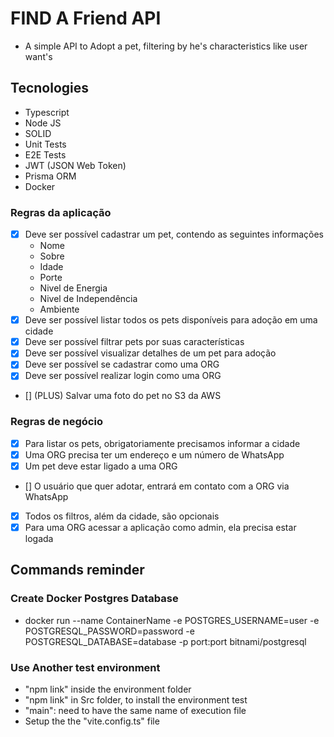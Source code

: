 # FIND A Friend API

- A simple API to Adopt a pet, filtering by he's characteristics like user want's

## Tecnologies

- Typescript
- Node JS
- SOLID
- Unit Tests
- E2E Tests
- JWT (JSON Web Token)
- Prisma ORM
- Docker

### Regras da aplicação

- [x] Deve ser possível cadastrar um pet, contendo as seguintes informações
    - Nome
    - Sobre
    - Idade
    - Porte
    - Nivel de Energia
    - Nivel de Independência
    - Ambiente
- [x] Deve ser possível listar todos os pets disponíveis para adoção em uma cidade
- [x] Deve ser possível filtrar pets por suas características
- [x] Deve ser possível visualizar detalhes de um pet para adoção
- [x] Deve ser possível se cadastrar como uma ORG
- [x] Deve ser possível realizar login como uma ORG   
- [] (PLUS) Salvar uma foto do pet no S3 da AWS 

### Regras de negócio

- [x] Para listar os pets, obrigatoriamente precisamos informar a cidade
- [x] Uma ORG precisa ter um endereço e um número de WhatsApp
- [x] Um pet deve estar ligado a uma ORG
- [] O usuário que quer adotar, entrará em contato com a ORG via WhatsApp
- [x] Todos os filtros, além da cidade, são opcionais
- [x] Para uma ORG acessar a aplicação como admin, ela precisa estar logada

## Commands reminder

### Create Docker Postgres Database
- docker run --name ContainerName -e POSTGRES_USERNAME=user -e POSTGRESQL_PASSWORD=password -e POSTGRESQL_DATABASE=database -p port:port bitnami/postgresql

### Use Another test environment

- "npm link" inside the environment folder
- "npm link" in Src folder, to install the environment test
- "main": need to have the same name of execution file
- Setup the the "vite.config.ts" file